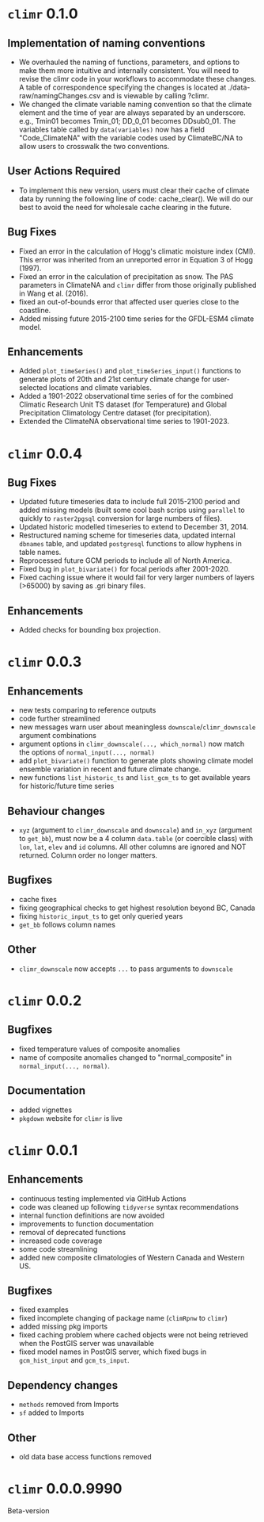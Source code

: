# `climr` 0.1.0
## Implementation of naming conventions
* We overhauled the naming of functions, parameters, and options to make them more intuitive and internally consistent. You will need to revise the climr code in your workflows to accommodate these changes. A table of correspondence specifying the changes is located at ./data-raw/namingChanges.csv and is viewable by calling ?climr. 
* We changed the climate variable naming convention so that the climate element and the time of year are always separated by an underscore. e.g., Tmin01 becomes Tmin_01; DD_0_01 becomes DDsub0_01. The variables table called by `data(variables)` now has a field "Code_ClimateNA" with the variable codes used by ClimateBC/NA to allow users to crosswalk the two conventions. 

## User Actions Required
* To implement this new version, users must clear their cache of climate data by running the following line of code: cache_clear(). We will do our best to avoid the need for wholesale cache clearing in the future. 

## Bug Fixes
* Fixed an error in the calculation of Hogg's climatic moisture index (CMI). This error was inherited from an unreported error in Equation 3 of Hogg (1997).  
* Fixed an error in the calculation of precipitation as snow. The PAS parameters in ClimateNA and `climr` differ from those originally published in Wang et al. (2016). 
* fixed an out-of-bounds error that affected user queries close to the coastline. 
* Added missing future 2015-2100 time series for the GFDL-ESM4 climate model.  

## Enhancements
* Added `plot_timeSeries()` and `plot_timeSeries_input()` functions to generate plots of 20th and 21st century climate change for user-selected locations and climate variables.
* Added a 1901-2022 observational time series of for the combined Climatic Research Unit TS dataset (for Temperature) and Global Precipitation Climatology Centre dataset (for precipitation). 
* Extended the ClimateNA observational time series to 1901-2023. 

# `climr` 0.0.4
## Bug Fixes
* Updated future timeseries data to include full 2015-2100 period and added missing models (built some cool bash scrips using `parallel` to quickly to `raster2pgsql` conversion for large numbers of files). 
* Updated historic modelled timeseries to extend to December 31, 2014. 
* Restructured naming scheme for timeseries data, updated internal `dbnames` table, and updated `postgresql` functions to allow hyphens in table names. 
* Reprocessed future GCM periods to include all of North America. 
* Fixed bug in `plot_bivariate()` for focal periods after 2001-2020. 
* Fixed caching issue where it would fail for very larger numbers of layers (>65000) by saving as .gri binary files.

## Enhancements
* Added checks for bounding box projection.

# `climr` 0.0.3
## Enhancements
* new tests comparing to reference outputs
* code further streamlined
* new messages warn user about meaningless `downscale`/`climr_downscale` argument combinations
* argument options in `climr_downscale(..., which_normal)` now match the options of `normal_input(..., normal)`
* add `plot_bivariate()` function to generate plots showing climate model ensemble variation in recent and future climate change. 
* new functions `list_historic_ts` and `list_gcm_ts` to get available years for historic/future time series

## Behaviour changes
* `xyz` (argument to `climr_downscale` and `downscale`) and `in_xyz` (argument to `get_bb`), must now be a 4 column `data.table` (or coercible class) with `lon`, `lat`, `elev` and `id` columns. All other columns are ignored and NOT returned. Column order no longer matters.

## Bugfixes
* cache fixes
* fixing geographical checks to get highest resolution beyond BC, Canada
* fixing `historic_input_ts` to get only queried years
* `get_bb` follows column names

## Other
* `climr_downscale` now accepts `...` to pass arguments to `downscale`

# `climr` 0.0.2

## Bugfixes
* fixed temperature values of composite anomalies
* name of composite anomalies changed to "normal_composite" in `normal_input(..., normal)`.

## Documentation
* added vignettes
* `pkgdown` website for `climr` is live

# `climr` 0.0.1

## Enhancements
* continuous testing implemented via GitHub Actions
* code was cleaned up following `tidyverse` syntax recommendations
* internal function definitions are now avoided
* improvements to function documentation
* removal of deprecated functions
* increased code coverage
* some code streamlining
* added new composite climatologies of Western Canada and Western US.

## Bugfixes
* fixed examples
* fixed incomplete changing of package name (`climRpnw` to `climr`)
* added missing pkg imports
* fixed caching problem where cached objects were not being retrieved when the PostGIS server was unavailable 
* fixed model names in PostGIS server, which fixed bugs in `gcm_hist_input` and `gcm_ts_input`.

## Dependency changes
* `methods` removed  from Imports
* `sf` added to Imports

## Other
* old data base access functions removed

# `climr` 0.0.0.9990

Beta-version
